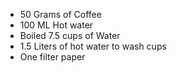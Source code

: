 * 50 Grams of Coffee
* 100 ML Hot water
* Boiled 7.5 cups of Water
* 1.5 Liters of hot water to wash cups
* One filter paper